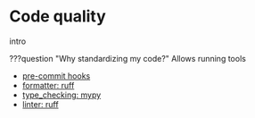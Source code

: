 # Code quality

intro

???question "Why standardizing my code?"
    Allows running tools

- [pre-commit hooks](pre_commit_hooks.md)
- [formatter: ruff](formatter.md)
- [type_checking: mypy](type_checking.md)
- [linter: ruff](linter.md)
